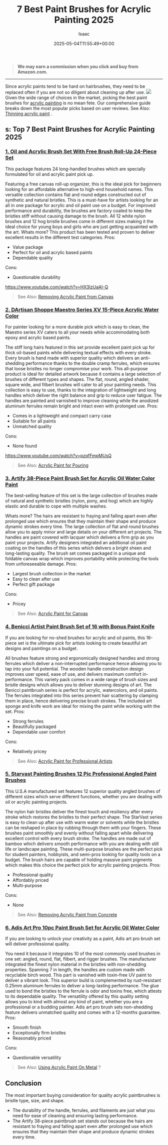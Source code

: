 ﻿---
author: Isaac
layout: post
title: 7 Best Paint Brushes for Acrylic Painting 2025
date: '2025-05-04T11:55:49+00:00'
categories:
- Paint
tags: []
slug: /best-paint-brushes-for-acrylic-painting/
lastmod: 2025-05-07T12:21:24+03:00
---
> **We may earn a commission when you click and buy from Amazon.com.**
>

---
Since acrylic paints tend to be hard on hairbrushes, they need to be replaced often if you are not so diligent about cleaning up after use.
![](/assets/img/12/Pest-Control.jpg)
Given the wide range of choices in the market, picking the best paint brushes for
[acrylic painting](https://pestpolicy.com/how-to-paint-wood-texture-with-acrylics/)
is no mean fete.
Our comprehensive guide breaks down the most popular picks based on user reviews. See Also:
[Thinning acrylic paint](https://pestpolicy.com/how-to-thin-acrylic-paint/)
.
## s: Top 7 Best Paint Brushes for Acrylic Painting 2025
### [1. Oil and Acrylic Brush Set With Free Brush Roll-Up 24-Piece Set](https://www.amazon.com/dp/B0027AANDA/?tag=p-policy-20)
This package features 24 long-handled brushes which are specially formulated for oil and acrylic paint pick up.

Featuring a free canvas roll-up organizer, this is the ideal pick for beginners looking for an affordable alternative to high-end household names.
This versatile collection contains flat and round edges constructed out of synthetic and natural bristles.
This is a must-have for artists looking for an all in one package for acrylic and oil paint use on a budget.
For improved performance and durability, the brushes are factory coated to keep the bristles stiff without causing damage to the brush.
All 12 white nylon brushes and 12 hog bristle brushes come in different sizes making it the ideal choice for young boys and girls who are just getting acquainted with the art.
Whats more? This product has been tested and proven to deliver excellent results in the different test categories.
Pros:
- Value package
- Perfect for oil and acrylic based paints
- Dependable quality

Cons:
- Questionable durability

https://www.youtube.com/watch?v=HX3IzUaAI-Q
> See Also:
> [Removing Acrylic Paint from Canvas](https://pestpolicy.com/how-to-remove-acrylic-paint-from-canvas/)
### [2. DArtisan Shoppe Maestro Series XV 15-Piece Acrylic Water Color](https://www.amazon.com/dp/B00OH2GC86/?tag=p-policy-20)
For painter looking for a more durable pick which is easy to clean, the Maestro series XV caters to all your needs while accommodating both epoxy and acrylic based paints.

The stiff long hairs featured in this set provide excellent paint pick up for thick oil-based paints while delivering textual effects with every stroke.
Every brush is hand made with superior quality which delivers an anti-shedding performance thanks to the double cramp ferrules, which ensures that loose bristles no longer compromise your work.
This all-purpose product is ideal for detailed artwork because it contains a large selection of brushes of different types and shapes.
The flat, round, angled shader, square wide, and filbert brushes will cater to all your painting needs.
This collection is easy to use, thanks to the integration of lightweight and long handles which deliver the right balance and grip to reduce user fatigue.
The handles are painted and varnished to improve cleaning while the anodized aluminum ferrules remain bright and intact even with prolonged use.
Pros:
- Comes in a lightweight and compact carry case
- Suitable for all paints
- Unmatched quality

Cons:
- None found

https://www.youtube.com/watch?v=pzqfFmpMUsQ
> See Also:
> [Acrylic Paint for Pouring](https://pestpolicy.com/best-acrylic-paint-for-pouring/)
### [3. Artify 38-Piece Paint Brush Set for Acrylic Oil Water Color Paint](https://www.amazon.com/dp/B01AHJIW5I/?tag=p-policy-20)
The best-selling feature of this set is the large collection of brushes made of natural and synthetic bristles (nylon, pony, and hog) which are highly elastic and durable to cope with multiple washes.

Whats more? The hairs are resistant to fraying and falling apart even after prolonged use which ensures that they maintain their shape and produce dynamic strokes every time.
The large collection of flat and round brushes allow you to apply minor and large details on your different art projects.
The handles are paint covered with lacquer which delivers a firm grip as you paint your projects. Artify designers integrated an additional oil paint coating on the handles of this series which delivers a bright sheen and long-lasting quality.
The brush set comes packaged in a unique and foldable canvas wrap which improves portability while protecting the tools from unforeseeable damage.
Pros:
- Largest brush collection in the market
- Easy to clean after use
- Perfect gift package

Cons:
- Pricey

> See Also:
> [Acrylic Paint for Canvas](https://pestpolicy.com/best-acrylic-paint-for-canvas/)
### [4. Benicci Artist Paint Brush Set of 16 with Bonus Paint Knife](https://www.amazon.com/dp/B07YYHC6RB/?tag=p-policy-20)
If you are looking for no-shed brushes for acrylic and oil paints, this 16-piece set is the ultimate pick for artists looking to create beautiful art designs and paintings on a budget.

All brushes feature strong and ergonomically designed handles and strong ferrules which deliver a non-interrupted performance hence allowing you to tap into your full potential.
The wooden handle construction design improves user speed, ease of use, and delivers maximum comfort in-performance.
This variety pack comes in a wide range of brush sizes and bristle designs which allows you to deliver stunning designs of art.
The Benicci paintbrush series is perfect for acrylic, watercolors, and oil paints. The ferrules integrated into this series prevent hair scattering by clamping them in place, hence delivering precise brush strokes.
The included art sponge and knife work are ideal for mixing the paint while working with the set.
Pros:
- Strong ferrules
- Beautifully packaged
- Dependable user comfort

Cons:
- Relatively pricey

> See Also:
> [Acrylic Paint for Professional Artists](https://pestpolicy.com/best-acrylic-paint-for-professional-artists/)
### [5. Starvast Painting Brushes 12 Pic Professional Angled Paint Brushes](https://www.amazon.com/dp/B01M6DKS8L/?tag=p-policy-20)
This U.S.A manufactured set features 12 superior quality angled brushes of different sizes which serve different functions, whether you are dealing with oil or acrylic painting projects.

The nylon hair bristles deliver the finest touch and resiliency after every stroke which restores the bristles to their perfect shape.
The StarVast series is easy to clean up after use with warm water or solvents while the bristles can be reshaped in place by rubbing through them with your fingers.
These brushes paint smoothly and evenly without falling apart while delivering excellent control with every brush stroke.
The handles are made out of bamboo which delivers smooth performance with you are dealing with still life or landscape painting.
These multi-purpose brushes are the perfect pick for student painters, hobbyists, and semi-pros looking for quality tools on a budget.
The brush hairs are capable of holding massive paint pigments which makes this choice the perfect pick for acrylic painting projects.
Pros:
- Professional quality
- Affordably priced
- Multi-purpose

Cons:
- None

> See Also:
> [Removing Acrylic Paint from Concrete](https://pestpolicy.com/how-to-remove-acrylic-paint-from-concrete/)
### [6. Adis Art Pro 10pc Paint Brush Set for Acrylic Oil Water Color](https://www.amazon.com/dp/B074CL66VH/?tag=p-policy-20)
If you are looking to unlock your creativity as a paint, Adis art pro brush set will deliver professional quality.

You need it because it integrates 10 of the most commonly used brushes in one set: angled, round, flat, filbert, and rigger brushes.
The manufacturer integrated the finest nylon material in the bristles with non-shedding properties. Spanning 7 in length, the handles are custom made with recyclable birch wood.
This part is vanished with toxin-free UV paint to deliver a vibrant look. This superior build is complemented by rust-resistant 0.25mm aluminum ferrules to deliver a long-lasting performance.
The glue used to bond the bristles to the ferrule is odor and toxins free, which attests to its dependable quality.
The versatility offered by this quality setting allows you to kind with almost any kind of paint, whether you are a professional or a budding painter.
Adis art pro brush sets non-shedding feature delivers unmatched quality and comes with a 12-months guarantee.
Pros:
- Smooth finish
- Exceptionally firm bristles
- Reasonably priced

Cons:
- Questionable versatility

> See Also:
> [Using Acrylic Paint On Metal](https://pestpolicy.com/can-you-use-acrylic-paint-on-metal/)
> ?
## Conclusion
The most important buying consideration for quality acrylic paintbrushes is bristle type, size, and shape.
- The durability of the handle, ferrules, and filaments are just what you need for ease of cleaning and ensuring lasting performance.
- The Artify 38-piece paintbrush set stands out because the hairs are resistant to fraying and falling apart even after prolonged use which ensures that they maintain their shape and produce dynamic strokes every time.